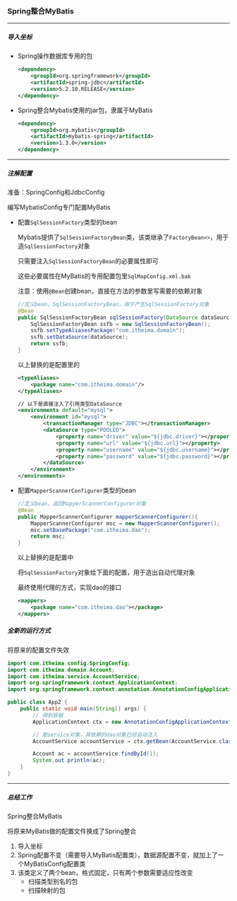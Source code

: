 ### Spring整合MyBatis

--------------

##### 导入坐标

- Spring操作数据库专用的包

  ```xml
  <dependency>
      <groupId>org.springframework</groupId>
      <artifactId>spring-jdbc</artifactId>
      <version>5.2.10.RELEASE</version>
  </dependency>
  ```

- Spring整合Mybatis使用的jar包，隶属于MyBatis

  ```xml
  <dependency>
      <groupId>org.mybatis</groupId>
      <artifactId>mybatis-spring</artifactId>
      <version>1.3.0</version>
  </dependency>
  ```

----------------------

##### 注解配置

准备：SpringConfig和JdbcConfig

编写MybatisConfig专门配置MyBatis

- 配置`SqlSessionFactory`类型的bean

  Mybatis提供了`SqlSessionFactoryBean`类，该类继承了`FactoryBean<>`，用于造`SqlSessionFactory`对象

  只需要注入`SqlSessionFactoryBean`的必要属性即可

  这些必要属性在MyBatis的专用配置包里`SqlMapConfig.xml.bak`

  注意：使用`@Bean`创建bean，直接在方法的参数里写需要的依赖对象

  ```java
  //定义bean，SqlSessionFactoryBean，用于产生SqlSessionFactory对象
  @Bean
  public SqlSessionFactoryBean sqlSessionFactory(DataSource dataSource){
      SqlSessionFactoryBean ssfb = new SqlSessionFactoryBean();
      ssfb.setTypeAliasesPackage("com.itheima.domain");
      ssfb.setDataSource(dataSource); 
      return ssfb;
  }
  ```

  以上替换的是配置里的

  ```xml
  <typeAliases>
      <package name="com.itheima.domain"/>
  </typeAliases>
  
  // 以下是直接注入了引用类型DataSource
  <environments default="mysql">
      <environment id="mysql">
          <transactionManager type="JDBC"></transactionManager>
          <dataSource type="POOLED">
              <property name="driver" value="${jdbc.driver}"></property>
              <property name="url" value="${jdbc.url}"></property>
              <property name="username" value="${jdbc.username}"></property>
              <property name="password" value="${jdbc.password}"></property>
          </dataSource>
      </environment>
  </environments>
  ```

- 配置`MapperScannerConfigurer`类型的bean

  ```java
  //定义bean，返回MapperScannerConfigurer对象
  @Bean
  public MapperScannerConfigurer mapperScannerConfigurer(){
      MapperScannerConfigurer msc = new MapperScannerConfigurer();
      msc.setBasePackage("com.itheima.dao");
      return msc;
  }
  ```

  以上替换的是配置中

  将`SqlSessionFactory`对象给下面的配置，用于造出自动代理对象

  最终使用代理的方式，实现dao的接口

  ```xml
  <mappers>
      <package name="com.itheima.dao"></package>
  </mappers>
  ```

##### 全新的运行方式

将原来的配置文件失效

```java
import com.itheima.config.SpringConfig;
import com.itheima.domain.Account;
import com.itheima.service.AccountService;
import org.springframework.context.ApplicationContext;
import org.springframework.context.annotation.AnnotationConfigApplicationContext;

public class App2 {
    public static void main(String[] args) {
        // 得到容器
        ApplicationContext ctx = new AnnotationConfigApplicationContext(SpringConfig.class);

        // 取service对象，其依赖的dao对象已经自动注入
        AccountService accountService = ctx.getBean(AccountService.class);

        Account ac = accountService.findById(1);
        System.out.println(ac);
    }
}
```

---------------

##### 总结工作

Spring整合MyBatis

将原来MyBatis做的配置文件换成了Spring整合

1. 导入坐标
2. Spring配置不变（需要导入MyBatis配置类），数据源配置不变，就加上了一个MyBatisConfig配置类
3. 该类定义了两个bean，格式固定，只有两个参数需要适应性改变
   - 扫描类型别名的包
   - 扫描映射的包
